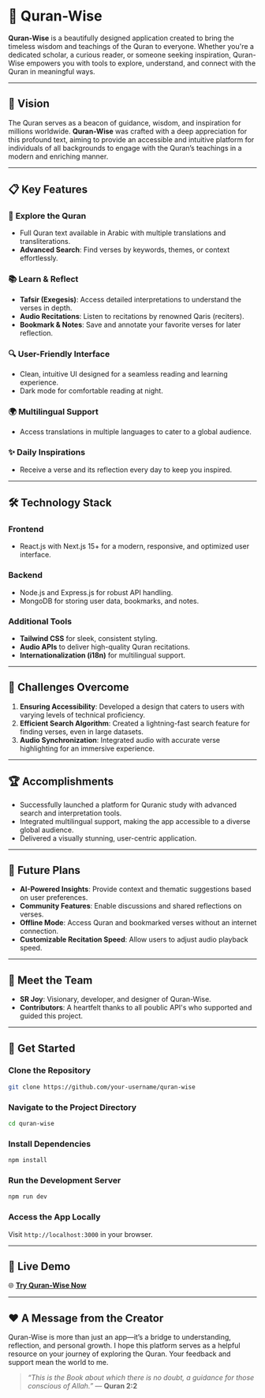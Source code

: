 # 📖 Quran-Wise

**Quran-Wise** is a beautifully designed application created to bring the timeless wisdom and teachings of the Quran to everyone. Whether you're a dedicated scholar, a curious reader, or someone seeking inspiration, Quran-Wise empowers you with tools to explore, understand, and connect with the Quran in meaningful ways.

---

## 🌟 Vision

The Quran serves as a beacon of guidance, wisdom, and inspiration for millions worldwide. **Quran-Wise** was crafted with a deep appreciation for this profound text, aiming to provide an accessible and intuitive platform for individuals of all backgrounds to engage with the Quran’s teachings in a modern and enriching manner.

---

## 📋 Key Features

### 🕋 **Explore the Quran**

- Full Quran text available in Arabic with multiple translations and transliterations.
- **Advanced Search**: Find verses by keywords, themes, or context effortlessly.

### 📚 **Learn & Reflect**

- **Tafsir (Exegesis)**: Access detailed interpretations to understand the verses in depth.
- **Audio Recitations**: Listen to recitations by renowned Qaris (reciters).
- **Bookmark & Notes**: Save and annotate your favorite verses for later reflection.

### 🔍 **User-Friendly Interface**

- Clean, intuitive UI designed for a seamless reading and learning experience.
- Dark mode for comfortable reading at night.

### 🌍 **Multilingual Support**

- Access translations in multiple languages to cater to a global audience.

### ✨ **Daily Inspirations**

- Receive a verse and its reflection every day to keep you inspired.

---

## 🛠️ Technology Stack

### **Frontend**

- React.js with Next.js 15+ for a modern, responsive, and optimized user interface.

### **Backend**

- Node.js and Express.js for robust API handling.
- MongoDB for storing user data, bookmarks, and notes.

### **Additional Tools**

- **Tailwind CSS** for sleek, consistent styling.
- **Audio APIs** to deliver high-quality Quran recitations.
- **Internationalization (i18n)** for multilingual support.

---

## 🚧 Challenges Overcome

1. **Ensuring Accessibility**: Developed a design that caters to users with varying levels of technical proficiency.
2. **Efficient Search Algorithm**: Created a lightning-fast search feature for finding verses, even in large datasets.
3. **Audio Synchronization**: Integrated audio with accurate verse highlighting for an immersive experience.

---

## 🏆 Accomplishments

- Successfully launched a platform for Quranic study with advanced search and interpretation tools.
- Integrated multilingual support, making the app accessible to a diverse global audience.
- Delivered a visually stunning, user-centric application.

---

## 🔮 Future Plans

- **AI-Powered Insights**: Provide context and thematic suggestions based on user preferences.
- **Community Features**: Enable discussions and shared reflections on verses.
- **Offline Mode**: Access Quran and bookmarked verses without an internet connection.
- **Customizable Recitation Speed**: Allow users to adjust audio playback speed.

---

## 🤝 Meet the Team

- **SR Joy**: Visionary, developer, and designer of Quran-Wise.
- **Contributors**: A heartfelt thanks to all poublic API's who supported and guided this project.

---

## 🚀 Get Started

### **Clone the Repository**

```bash
git clone https://github.com/your-username/quran-wise
```

### **Navigate to the Project Directory**

```bash
cd quran-wise
```

### **Install Dependencies**

```bash
npm install
```

### **Run the Development Server**

```bash
npm run dev
```

### **Access the App Locally**

Visit `http://localhost:3000` in your browser.

---

## 🎨 Live Demo

🌐 **[Try Quran-Wise Now](https://quran-wise.vercel.app)**

---

## ❤️ A Message from the Creator

Quran-Wise is more than just an app—it’s a bridge to understanding, reflection, and personal growth. I hope this platform serves as a helpful resource on your journey of exploring the Quran. Your feedback and support mean the world to me.

> _“This is the Book about which there is no doubt, a guidance for those conscious of Allah.”_ — **Quran 2:2**
